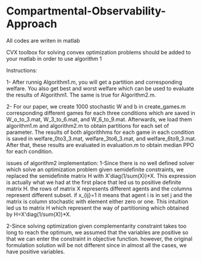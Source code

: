 # Compartmental-Observability-Approach
All codes are writen in matlab

CVX toolbox for solving convex optimization problems should be added to your matlab in order to use algorithm 1

Instructions:

1- After runnig Algorithm1.m, you will get a partition and corresponding welfare. You also get best and worst welfare which can be used to evaluate the results of Algorithm1. The same is true for Algorithm2.m.

2- For our paper, we create 1000 stochastic W and b in create_games.m corresponding different games for each three conditions which are saved in W_o_to_3.mat, W_3_to_6.mat, and W_6_to_9.mat. Afterwards, we load them algorithm1.m and algorithm2.m to obtain partitions for each set of parameter. The results of both algorithhms for each game in each condition is saved in welfare_0to3_3.mat, welfare_3to6_3.mat, and welfare_6to9_3.mat. After that, these results are evaluated in evaluation.m to obtain median PPO for each condition.


issues of algorithm2 implementation:
1-Since there is no well defined solver which solve an optimization problem given semidefinite constraints, we replaced the semidefinite matrix H with X'diag(1/sum(X))*X. 
This expression is actually what we had at the first place that led us to positive definite matrix H. the rows of matrix X represents different agents and the columns represent different subset. if x_{ij}=1 it means that agent i is in set j and the matrix is column stochastic with element either zero or one. This intuition led us to matrix H which represent the way of partitioning which obtained by H=X'diag(1/sum(X))*X.

2-Since solving optimization given complementarity constraint takes too long to reach the optimum, we assumed that the variables are positive so that we can enter the constraint in objective function. however, the original formulation solution will be not different since in almost all the cases, we have positive variables.
